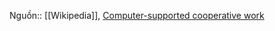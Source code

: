 Nguồn:: [[Wikipedia]], [Computer-supported cooperative work](https://en.wikipedia.org/wiki/Computer-supported_cooperative_work#Standardization_in_information_infrastructure)
